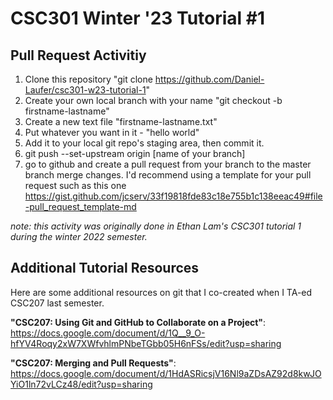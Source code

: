 # CSC301 Winter '23 Tutorial #1


## Pull Request Activitiy

1. Clone this repository "git clone https://github.com/Daniel-Laufer/csc301-w23-tutorial-1"
2. Create your own local branch with your name "git checkout -b firstname-lastname"
3. Create a new text file "firstname-lastname.txt"
4. Put whatever you want in it - "hello world"
5. Add it to your local git repo's staging area, then commit it.
6. git push --set-upstream origin [name of your branch]
7. go to github and create a pull request from your branch to the master branch
merge changes. I'd recommend using a template for your pull request such as this one https://gist.github.com/jcserv/33f19818fde83c18e755b1c138eeac49#file-pull_request_template-md

*note: this activity was originally done in Ethan Lam's CSC301 tutorial 1 during the winter 2022 semester.*


## Additional Tutorial Resources
Here are some additional resources on git that I co-created when I TA-ed CSC207 last semester.

**"CSC207: Using Git and GitHub to Collaborate on a Project"**: https://docs.google.com/document/d/1Q__9_O-hfYV4Roqy2xW7XWfvhlmPNbeTGbb05H6nFSs/edit?usp=sharing

**"CSC207: Merging and Pull Requests"**: https://docs.google.com/document/d/1HdASRicsjV16Nl9aZDsAZ92d8kwJOYiO1ln72vLCz48/edit?usp=sharing


